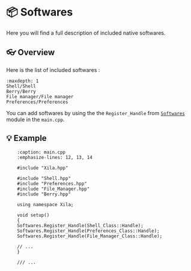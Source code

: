 # 📦 Softwares

Here you will find a full description of included native softwares.

## 👓 Overview

Here is the list of included softwares :

```{toctree}
:maxdepth: 1
Shell/Shell
Berry/Berry
File manager/File manager
Preferences/Preferences
```

You can add softwares by using the the `Register_Handle` from [`Softwares`](<../Modules/Softwares.md>) module in the `main.cpp`.

## 💡 Example


```{code-block} cpp
    :caption: main.cpp
    :emphasize-lines: 12, 13, 14

    #include "Xila.hpp"

    #include "Shell.hpp"
    #include "Preferences.hpp"
    #include "File_Manager.hpp"
    #include "Berry.hpp"

    using namespace Xila;

    void setup()
    {
    Softwares.Register_Handle(Shell_Class::Handle);
    Softwares.Register_Handle(Preferences_Class::Handle);
    Softwares.Register_Handle(File_Manager_Class::Handle);
    
    // ...
    }

    /// ...
```